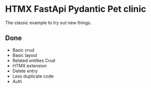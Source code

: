 ﻿# HTMX FastApi Pydantic Pet clinic

The classic example to try out new things. 

## Done

* Basic crud
* Basic layout
* Related entities Crud
* HTMX extension
* Delete entry
* Less duplicate code
* Auth


